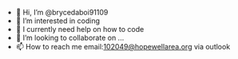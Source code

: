 - 👋 Hi, I’m @brycedaboi91109
- 👀 I’m interested in coding
- 🌱 I currently need help on how to code
- 💞️ I’m looking to collaborate on ...
- 📫 How to reach me email:102049@hopewellarea.org via outlook

<!---
brycedaboi91109/brycedaboi91109 is a ✨ special ✨ repository because its `README.md` (this file) appears on your GitHub profile.
You can click the Preview link to take a look at your changes.
--->
